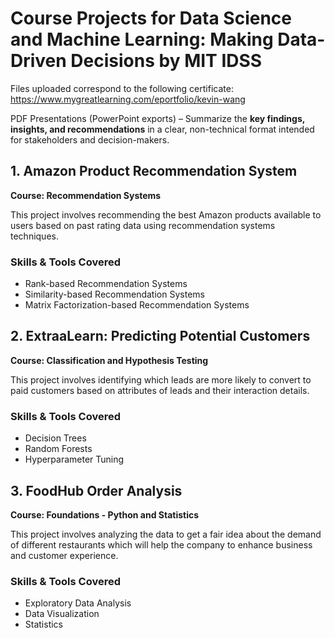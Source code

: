 # Course Projects for Data Science and Machine Learning: Making Data-Driven Decisions by MIT IDSS
Files uploaded correspond to the following certificate: https://www.mygreatlearning.com/eportfolio/kevin-wang

PDF Presentations (PowerPoint exports) – Summarize the **key findings, insights, and recommendations** in a clear, non-technical format intended for stakeholders and decision-makers.

## 1. Amazon Product Recommendation System
**Course: Recommendation Systems**

This project involves recommending the best Amazon products available to users based on past rating data using recommendation systems techniques.

### Skills & Tools Covered
  * Rank-based Recommendation Systems
  * Similarity-based Recommendation Systems
  * Matrix Factorization-based Recommendation Systems


## 2. ExtraaLearn: Predicting Potential Customers

**Course: Classification and Hypothesis Testing**

This project involves identifying which leads are more likely to convert to paid customers based on attributes of leads and their interaction details.

### Skills & Tools Covered
  * Decision Trees
  * Random Forests
  * Hyperparameter Tuning

## 3. FoodHub Order Analysis

**Course: Foundations - Python and Statistics**

This project involves analyzing the data to get a fair idea about the demand of different restaurants which will help the company to enhance business and customer experience.

### Skills & Tools Covered
  * Exploratory Data Analysis
  * Data Visualization
  * Statistics

